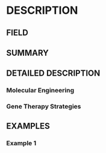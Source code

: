 # DESCRIPTION

## FIELD

## SUMMARY

## DETAILED DESCRIPTION

### Molecular Engineering

### Gene Therapy Strategies

## EXAMPLES

### Example 1

